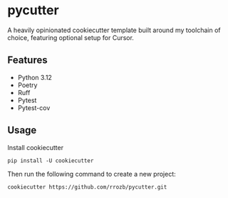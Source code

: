# pycutter
A heavily opinionated cookiecutter template built around my toolchain of choice, featuring optional setup for Cursor.

## Features
- Python 3.12
- Poetry
- Ruff
- Pytest
- Pytest-cov

## Usage
Install cookiecutter
```
pip install -U cookiecutter
```
Then run the following command to create a new project:
```bash
cookiecutter https://github.com/rrozb/pycutter.git
```

